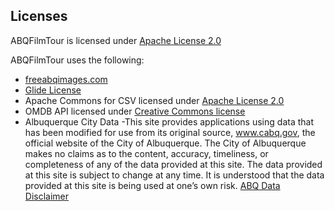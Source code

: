 ## Licenses

ABQFilmTour is licensed under [Apache License 2.0](abqfilmtour.github.io/LICENSE)

ABQFilmTour uses the following:

- [freeabqimages.com](freeabqimages.txt)
- [Glide License](https://github.com/bumptech/glide/blob/master/LICENSE)
- Apache Commons for CSV licensed under [Apache License 2.0](http://www.apache.org/licenses/LICENSE-2.0.txt)
- OMDB API licensed under [Creative Commons license](https://creativecommons.org/licenses/by-nc/4.0/)
- Albuquerque City Data -This site provides applications using data that has been modified for use from its 
original source, www.cabq.gov, the official website of the City of Albuquerque. The City of Albuquerque makes no 
claims as to the content, accuracy, timeliness, or completeness of any of the data provided at this site. The data 
provided at this site is subject to change at any time. It is understood that the data provided at this site is being 
used at one’s own risk. [ABQ Data Disclaimer](http://www.cabq.gov/abq-data/abq-data-disclaimer-1)


